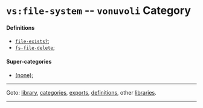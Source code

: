 

<a id='category__vonuvoli__vs_3a_file-system'></a>

# `vs:file-system` -- `vonuvoli` Category


<a id='category__vonuvoli__vs_3a_file-system__definitions'></a>

#### Definitions

 * [`file-exists?`](../../vonuvoli/definitions/file-exists_3f.md#definition__vonuvoli__file-exists_3f);
 * [`fs-file-delete`](../../vonuvoli/definitions/fs-file-delete.md#definition__vonuvoli__fs-file-delete);


<a id='category__vonuvoli__vs_3a_file-system__super-categories'></a>

#### Super-categories

 * [(none)](../../vonuvoli/categories/_index.md#toc__vonuvoli__categories);

----

Goto: [library](../../vonuvoli/_index.md#library__vonuvoli), [categories](../../vonuvoli/categories/_index.md#toc__vonuvoli__categories), [exports](../../vonuvoli/exports/_index.md#toc__vonuvoli__exports), [definitions](../../vonuvoli/definitions/_index.md#toc__vonuvoli__definitions), other [libraries](../../_libraries.md#toc__libraries).

----

